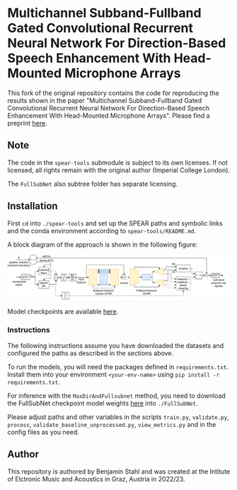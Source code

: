 # Multichannel Subband-Fullband Gated Convolutional Recurrent Neural Network For Direction-Based Speech Enhancement With Head-Mounted Microphone Arrays

This fork of the original repository contains the code for reproducing the results shown in the paper "Multichannel Subband-Fullband Gated Convolutional Recurrent Neural Network For Direction-Based Speech Enhancement With Head-Mounted Microphone Arrays". Please find a preprint [here](https://users.iem.at/stahl/uploads/preprint_waspaa23.pdf). 

## Note
The code in the `spear-tools` submodule is subject to its own licenses. If not licensed, all rights remain with the original author (Imperial College London).

The `FullSubNet` also subtree folder has separate licensing.

## Installation
First `cd` into `./spear-tools` and set up the SPEAR paths and symbolic links and the conda environment according to `spear-tools/README.md`.


A block diagram of the approach is shown in the following figure:
<p align="center">
  <img src="assets/subfull_block_diagram.svg" alt="subfull block diagram" width="800" style="background-color: #FFFFFF;"/>
</p>

Model checkpoints are available [here](https://github.com/BenjSta/spear-tools/releases).

### Instructions
The following instructions assume you have downloaded the datasets and configured the paths as described in the sections above.

To run the models, you will need the packages defined in `requirements.txt`. Install them into your environment `<your-env-name>` using `pip install -r requirements.txt`.

For inference with the `MaxDirAndFullsubnet` method, you need to download the FullSubNet checkpoint model weights [here](https://github.com/Audio-WestlakeU/FullSubNet/releases/download/v0.2/fullsubnet_best_model_58epochs.tar) into `./FullSubNet`.

Please adjust paths and other variables in the scripts `train.py`, `validate.py`, `process`, `validate_baseline_unprocessed.py`, `view_metrics.py` and in the config files as you need.




## Author
This repository is authored by Benjamin Stahl and was created at the Intitute of Elctronic Music and Acoustics in Graz, Austria in 2022/23.